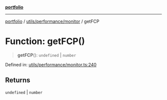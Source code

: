 [**portfolio**](../../../../README.md)

***

[portfolio](../../../../modules.md) / [utils/performance/monitor](../README.md) / getFCP

# Function: getFCP()

> **getFCP**(): `undefined` \| `number`

Defined in: [utils/performance/monitor.ts:240](https://github.com/tnorlund/Portfolio/blob/9c9698a46edd2af80f8449d49e1036b62ece5d10/portfolio/utils/performance/monitor.ts#L240)

## Returns

`undefined` \| `number`
